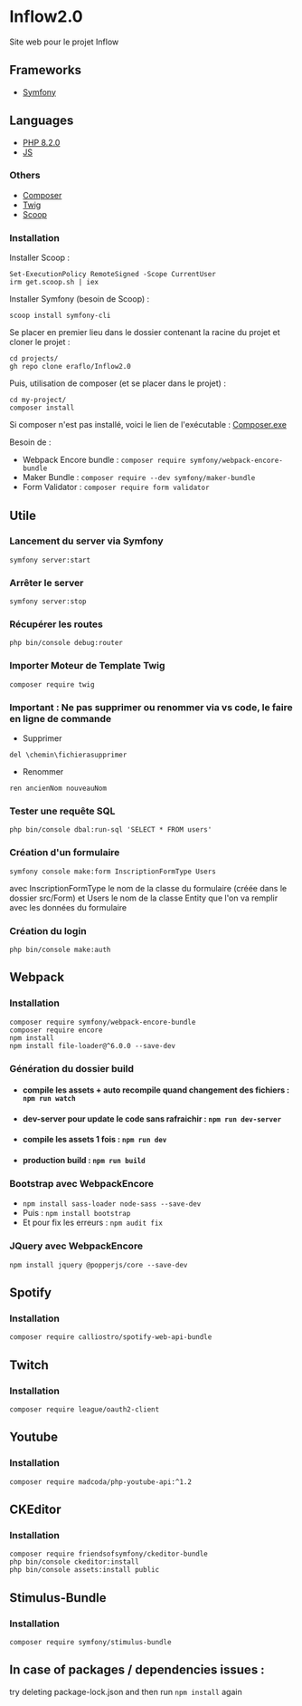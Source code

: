 # Inflow2.0

Site web pour le projet Inflow

## Frameworks

- [Symfony](https://symfony.com/)

## Languages

- [PHP 8.2.0](https://www.php.net/)
- [JS](https://developer.mozilla.org/fr/docs/Web/JavaScript)


### Others

- [Composer](https://getcomposer.org/)
- [Twig](https://twig.symfony.com/doc/)
- [Scoop](https://scoop.sh/)


### Installation

Installer Scoop :
```
Set-ExecutionPolicy RemoteSigned -Scope CurrentUser
irm get.scoop.sh | iex
```
Installer Symfony (besoin de Scoop) :
```
scoop install symfony-cli
```

Se placer en premier lieu dans le dossier contenant la racine du projet et cloner le projet  :

```
cd projects/
gh repo clone eraflo/Inflow2.0
```

Puis, utilisation de composer (et se placer dans le projet) :
```
cd my-project/
composer install
```

Si composer n'est pas installé, voici le lien de l'exécutable : [Composer.exe](https://getcomposer.org/Composer-Setup.exe)

Besoin de :
- Webpack Encore bundle : ```composer require symfony/webpack-encore-bundle```
- Maker Bundle : ```composer require --dev symfony/maker-bundle```
- Form Validator : ```composer require form validator```


## Utile
### Lancement du server via Symfony
```
symfony server:start
```
### Arrêter le server
```
symfony server:stop
```

### Récupérer les routes
```
php bin/console debug:router
```

### Importer Moteur de Template Twig
```
composer require twig
```

### Important : Ne pas supprimer ou renommer via vs code, le faire en ligne de commande

- Supprimer
```
del \chemin\fichierasupprimer
```

- Renommer
```
ren ancienNom nouveauNom
```

### Tester une requête SQL
```
php bin/console dbal:run-sql 'SELECT * FROM users'
```

### Création d'un formulaire
```
symfony console make:form InscriptionFormType Users
```
avec InscriptionFormType le nom de la classe du formulaire (créée dans le dossier src/Form) et Users le nom de la classe Entity que l'on va remplir avec les données du formulaire

### Création du login
```
php bin/console make:auth 
```

## Webpack

### Installation
```
composer require symfony/webpack-encore-bundle
composer require encore
npm install
npm install file-loader@^6.0.0 --save-dev
```

### Génération du dossier build

- #### compile les assets + auto recompile quand changement des fichiers : ```npm run watch```
- #### dev-server pour update le code sans rafraichir : ```npm run dev-server```
- #### compile les assets 1 fois : ```npm run dev```
- #### production build : ```npm run build```

### Bootstrap avec WebpackEncore

- ```npm install sass-loader node-sass --save-dev```
- Puis : ```npm install bootstrap ```
- Et pour fix les erreurs : ```npm audit fix```

### JQuery avec WebpackEncore

```
npm install jquery @popperjs/core --save-dev
```

## Spotify

### Installation
```
composer require calliostro/spotify-web-api-bundle
```

## Twitch

### Installation
```
composer require league/oauth2-client
```

## Youtube

### Installation
```
composer require madcoda/php-youtube-api:^1.2  
```

## CKEditor

### Installation
```
composer require friendsofsymfony/ckeditor-bundle
php bin/console ckeditor:install
php bin/console assets:install public 
```

## Stimulus-Bundle

### Installation
```
composer require symfony/stimulus-bundle
```

## In case of packages / dependencies issues :

try deleting package-lock.json and then run ```npm install``` again


